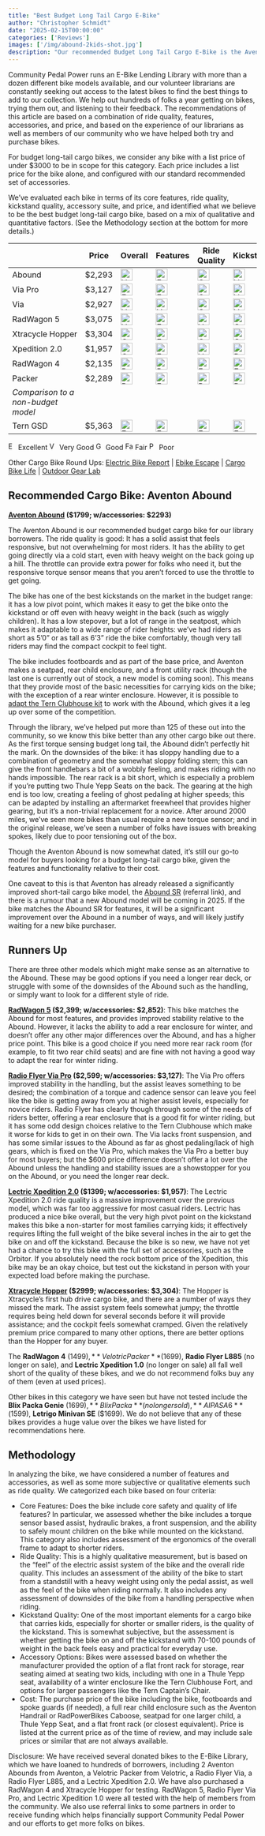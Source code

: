```yaml
---
title: "Best Budget Long Tail Cargo E-Bike"
author: "Christopher Schmidt"
date: "2025-02-15T00:00:00"
categories: ['Reviews']
images: ['/img/abound-2kids-shot.jpg']
description: "Our recommended Budget Long Tail Cargo E-Bike is the Aventon Abound. Read more about why, and what other options are out there."
---
```


Community Pedal Power runs an E-Bike Lending Library with more than a dozen different bike models available, and our volunteer librarians are constantly seeking out access to the latest bikes to find the best things to add to our collection. We help out hundreds of folks a year getting on bikes, trying them out, and listening to their feedback. The recommendations of this article are based on a combination of ride quality, features, accessories, and price, and based on the experience of our librarians as well as members of our community who we have helped both try and purchase bikes.

For budget long-tail cargo bikes, we consider any bike with a list price of under $3000 to be in scope for this category. Each price includes a list price for the bike alone, and configured with our standard recommended set of accessories.

We’ve evaluated each bike in terms of its core features, ride quality, kickstand quality, accessory suite, and price, and identified what we believe to be the best budget long-tail cargo bike, based on a mix of qualitative and quantitative factors. (See the Methodology section at the bottom for more details.)




|  | Price | Overall | Features | Ride Quality | Kickstand | Accessories |
| :---- | ----- | ----- | ----- | ----- | ----- | ----- |
| Abound | $2,293 | <img src="/img/ratings/icon_verygood.png" alt="Very Good" width="24px" />  | <img src="/img/ratings/icon_excellent.png" alt="Excellent" width="24px" />  | <img src="/img/ratings/icon_good.png" alt="Good" width="24px" />  | <img src="/img/ratings/icon_verygood.png" alt="Very Good" width="24px" />  | <img src="/img/ratings/icon_good.png" alt="Good" width="24px" />  |
| <nobr>Via Pro</nobr> | $3,127 | <img src="/img/ratings/icon_excellent.png" alt="Excellent" width="24px" />  | <img src="/img/ratings/icon_excellent.png" alt="Excellent" width="24px" />  | <img src="/img/ratings/icon_good.png" alt="Good" width="24px" />  | <img src="/img/ratings/icon_verygood.png" alt="Very Good" width="24px" />  | <img src="/img/ratings/icon_verygood.png" alt="Very Good" width="24px" />  |
| Via | $2,927 | <img src="/img/ratings/icon_verygood.png" alt="Very Good" width="24px" />  | <img src="/img/ratings/icon_verygood.png" alt="Very Good" width="24px" />  | <img src="/img/ratings/icon_good.png" alt="Good" width="24px" />  | <img src="/img/ratings/icon_verygood.png" alt="Very Good" width="24px" />  | <img src="/img/ratings/icon_verygood.png" alt="Very Good" width="24px" />  |
| <nobr>RadWagon 5</nobr> | $3,075 | <img src="/img/ratings/icon_verygood.png" alt="Very Good" width="24px" />  | <img src="/img/ratings/icon_excellent.png" alt="Excellent" width="24px" />  | <img src="/img/ratings/icon_verygood.png" alt="Very Good" width="24px" />  | <img src="/img/ratings/icon_good.png" alt="Good" width="24px" />  | <img src="/img/ratings/icon_good.png" alt="Good" width="24px" />  |
| <nobr>Xtracycle Hopper</nobr> | $3,304 | <img src="/img/ratings/icon_good.png" alt="Good" width="24px" />  | <img src="/img/ratings/icon_excellent.png" alt="Excellent" width="24px" />  | <img src="/img/ratings/icon_good.png" alt="Good" width="24px" />  | <img src="/img/ratings/icon_good.png" alt="Good" width="24px" />  | <img src="/img/ratings/icon_good.png" alt="Good" width="24px" />  |
| <nobr>Xpedition 2.0</nobr> | $1,957 | <img src="/img/ratings/icon_good.png" alt="Good" width="24px" />  | <img src="/img/ratings/icon_excellent.png" alt="Excellent" width="24px" />  | <img src="/img/ratings/icon_verygood.png" alt="Very Good" width="24px" />  | <img src="/img/ratings/icon_poor.png" alt="Poor" width="24px" />  | <img src="/img/ratings/icon_good.png" alt="Good" width="24px" />  |
| <nobr>RadWagon 4</nobr> | $2,135 | <img src="/img/ratings/icon_poor.png" alt="Poor" width="24px" />  | <img src="/img/ratings/icon_poor.png" alt="Poor" width="24px" />  | <img src="/img/ratings/icon_fair.png" alt="Fair" width="24px" />  | <img src="/img/ratings/icon_fair.png" alt="Fair" width="24px" />  | <img src="/img/ratings/icon_good.png" alt="Good" width="24px" />  |
| <nobr>Packer</nobr> | $2,289 | <img src="/img/ratings/icon_poor.png" alt="Poor" width="24px" />  | <img src="/img/ratings/icon_fair.png" alt="Fair" width="24px" />  | <img src="/img/ratings/icon_poor.png" alt="Poor" width="24px" />  | <img src="/img/ratings/icon_poor.png" alt="Poor" width="24px" />  | <img src="/img/ratings/icon_fair.png" alt="Fair" width="24px" />  |
| *Comparison to a non-budget model* |  |  |  |  |  |  |
| <nobr>Tern GSD</nobr> | $5,363 | <img src="/img/ratings/icon_excellent.png" alt="Excellent" width="24px" />  | <img src="/img/ratings/icon_excellent.png" alt="Excellent" width="24px" />  | <img src="/img/ratings/icon_excellent.png" alt="Excellent" width="24px" />  | <img src="/img/ratings/icon_excellent.png" alt="Excellent" width="24px" />  | <img src="/img/ratings/icon_excellent.png" alt="Excellent" width="24px" />  |

<img src="/img/ratings/icon_excellent.png" alt="Excellent" width="16px" /> Excellent 
<img src="/img/ratings/icon_verygood.png" alt="Very Good" width="16px" /> Very Good <img src="/img/ratings/icon_good.png" alt="Good" width="16px" /> Good <img src="/img/ratings/icon_fair.png" alt="Fair" width="16px" />
Fair <img src="/img/ratings/icon_poor.png" alt="Poor" width="16px" /> Poor

Other Cargo Bike Round Ups: [Electric Bike Report](https://electricbikereport.com/best-electric-cargo-bikes/) | [Ebike Escape](https://ebikeescape.com/best-cargo-ebikes/) | [Cargo Bike Life](https://cargobikelife.com/ams/the-10-best-electric-cargo-bikes-for-2024.2/) | [Outdoor Gear Lab](https://www.outdoorgearlab.com/topics/biking/best-cargo-bike)

## Recommended Cargo Bike: Aventon Abound

**[Aventon Abound](https://alnk.to/aWEIfki) ($1799; w/accessories: $2293)**

The Aventon Abound is our recommended budget cargo bike for our library borrowers. The ride quality is good: It has a solid assist that feels responsive, but not overwhelming for most riders. It has the ability to get going directly via a cold start, even with heavy weight on the back going up a hill. The throttle can provide extra power for folks who need it, but the responsive torque sensor means that you aren’t forced to use the throttle to get going.

The bike has one of the best kickstands on the market in the budget range: it has a low pivot point, which makes it easy to get the bike onto the kickstand or off even with heavy weight in the back (such as wiggly children). It has a low stepover, but a lot of range in the seatpost, which makes it adaptable to a wide range of rider heights: we’ve had riders as short as 5’0” or as tall as 6’3” ride the bike comfortably, though very tall riders may find the compact cockpit to feel tight. 

The bike includes footboards and  as part of the base price, and Aventon makes a seatpad, rear child enclosure, and a front utility rack (though the last one is currently out of stock, a new model is coming soon). This means that they provide most of the basic necessities for carrying kids on the bike; with the exception of a rear winter enclosure. However, it is possible to [adapt the Tern Clubhouse kit](https://betterabound.familybikeride.org/winter-kit/) to work with the Abound, which gives it a leg up over some of the competition.

Through the library, we’ve helped put more than 125 of these out into the community, so we know this bike better than any other cargo bike out there. As the first torque sensing budget long tail, the Abound didn’t perfectly hit the mark.  On the downsides of the bike: it has sloppy handling due to a combination of geometry and the somewhat sloppy folding stem; this can give the front handlebars a bit of a wobbly feeling, and makes riding with no hands impossible. The rear rack is a bit short, which is especially a problem if you’re putting two Thule Yepp Seats on the back. The gearing at the high end is too low, creating a feeling of ghost pedaling at higher speeds; this can be adapted by installing an aftermarket freewheel that provides higher gearing, but it’s a non-trivial replacement for a novice. After around 2000 miles, we’ve seen more bikes than usual require a new torque sensor; and in the original release, we’ve seen a number of folks have issues with breaking spokes, likely due to poor tensioning out of the box.

Though the Aventon Abound is now somewhat dated, it’s still our go-to model for buyers looking for a budget long-tail cargo bike, given the features and functionality relative to their cost.

One caveat to this is that Aventon has already released a significantly improved short-tail cargo bike model, the [Abound SR](https://alnk.to/eZI8Ocq) (referral link), and there is a rumour that a new Abound model will be coming in 2025\. If the bike matches the Abound SR for features, it will be a significant improvement over the Abound in a number of ways, and will likely justify waiting for a new bike purchaser.

## Runners Up

There are three other models which might make sense as an alternative to the Abound. These may be good options if you need a longer rear deck, or struggle with some of the downsides of the Abound such as the handling, or simply want to look for a different style of ride.

**[RadWagon 5](https://www.radpowerbikes.com/collections/radwagon-electric-cargo-bikes/products/radwagon-electric-cargo-bike) ($2,399; w/accessories: $2,852)**: This bike matches the Abound for most features, and provides improved stability relative to the Abound. However, it lacks the ability to add a rear enclosure for winter, and doesn’t offer any other major differences over the Abound, and has a higher price point. This bike is a good choice if you need more rear rack room (for example, to fit two rear child seats) and are fine with not having a good way to adapt the rear for winter riding.

**[Radio Flyer Via Pro](https://www.radioflyer.com/products/flyer-via-pro) ($2,599; w/accessories: $3,127)**: The Via Pro offers improved stability in the handling, but the assist leaves something to be desired; the combination of a torque and cadence sensor can leave you feel like the bike is getting away from you at higher assist levels, especially for novice riders. Radio Flyer has clearly though through some of the needs of riders better, offering a rear enclosure that is a good fit for winter riding, but it has some odd design choices relative to the Tern Clubhouse which make it worse for kids to get in on their own. The Via lacks front suspension, and has some similar issues to the Abound as far as ghost pedaling/lack of high gears, which is fixed on the Via Pro, which makes the Via Pro a better buy for most buyers; but the $600 price difference doesn’t offer a lot over the Abound unless the handling and stability issues are a showstopper for you on the Abound, or you need the longer rear deck. 

**[Lectric Xpedition 2.0](https://lectricebikes.com/products/xpedition-single-battery) ($1399; w/accessories: $1,957)**: The Lectric Xpedition 2.0 ride quality is a massive improvement over the previous model, which was far too aggressive for most casual riders. Lectric has produced a nice bike overall, but the very high pivot point on the kickstand makes this bike a non-starter for most families carrying kids; it effectively requires lifting the full weight of the bike several inches in the air to get the bike on and off the kickstand. Because the bike is so new, we have not yet had a chance to try this bike with the full set of accessories, such as the Orbitor. If you absolutely need the rock bottom price of the Xpedition, this bike may be an okay choice, but test out the kickstand in person with your expected load before making the purchase.

**[Xtracycle Hopper](https://xtracycle.com/products/hopper-compact-cargo?variant=47648147865896) ($2999; w/accessories: $3,304)**: The Hopper is Xtracycle’s first hub drive cargo bike, and there are a number of ways they missed the mark. The assist system feels somewhat jumpy; the throttle requires being held down for several seconds before it will provide assistance; and the cockpit feels somewhat cramped. Given the relatively premium price compared to many other options, there are better options than the Hopper for any buyer.

The **RadWagon 4** ($1499), **Velotric Packer** ($1699), **Radio Flyer L885** (no longer on sale), and **Lectric Xpedition 1.0** (no longer on sale) all fall well short of the quality of these bikes, and we do not recommend folks buy any of them (even at used prices).

Other bikes in this category we have seen but have not tested include the **Blix Packa Genie** ($1699), **Blix Packa** (no longer sold), **AIPAS A6** ($1599), **Letrigo Minivan SE** ($1699). We do not believe that any of these bikes provides a huge value over the bikes we have listed for recommendations here.

## Methodology

In analyzing the bike, we have considered a number of features and accessories, as well as some more subjective or qualitative elements such as ride quality. We categorized each bike based on four criteria:

* Core Features: Does the bike include core safety and quality of life features? In particular, we assessed whether the bike includes a torque sensor based assist, hydraulic brakes, a front suspension, and the ability to safely mount children on the bike while mounted on the kickstand. This category also includes assessment of the ergonomics of the overall frame to adapt to shorter riders.  
* Ride Quality: This is a highly qualitative measurement, but is based on the “feel” of the electric assist system of the bike and the overall ride quality. This includes an assessment of the ability of the bike to start from a standstill with a heavy weight using only the pedal assist, as well as the feel of the bike when riding normally. It also includes any assessment of downsides of the bike from a handling perspective when riding.  
* Kickstand Quality: One of the most important elements for a cargo bike that carries kids, especially for shorter or smaller riders, is the quality of the kickstand. This is somewhat subjective, but the assessment is whether getting the bike on and off the kickstand with 70-100 pounds of weight in the back feels easy and practical for everyday use.  
* Accessory Options: Bikes were assessed based on whether the manufacturer provided the option of a flat front rack for storage, rear seating aimed at seating two kids, including with one in a Thule Yepp seat, availability of a winter enclosure like the Tern Clubhouse Fort, and options for larger passengers like the Tern Captain’s Chair.  
* Cost: The purchase price of the bike including the bike, footboards and spoke guards (if needed), a full rear child enclosure such as the Aventon Handrail or RadPowerBikes Caboose, seatpad for one larger child, a Thule Yepp Seat, and a flat front rack (or closest equivalent). Price is listed at the current price as of the time of review, and may include sale prices or similar that are not always available.

Disclosure: We have received several donated bikes to the E-Bike Library, which we have loaned to hundreds of borrowers, including 2 Aventon Abounds from Aventon, a Velotric Packer from Velotric, a Radio Flyer Via, a Radio Flyer L885, and a Lectric Xpedition 2.0. We have also purchased a RadWagon 4 and Xtracycle Hopper for testing. RadWagon 5, Radio Flyer Via Pro, and Lectric Xpedition 1.0 were all tested with the help of members from the community. We also use referral links to some partners in order to receive funding which helps financially support Community Pedal Power and our efforts to get more folks on bikes.  

